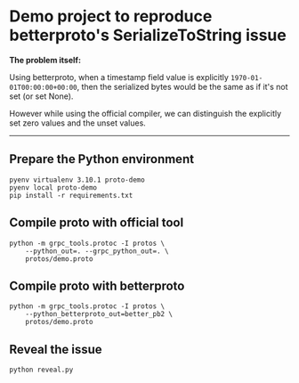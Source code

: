 # Demo project to reproduce betterproto's SerializeToString issue

**The problem itself:**

Using betterproto, when a timestamp field value is explicitly `1970-01-01T00:00:00+00:00`,
then the serialized bytes would be the same as if it's not set (or set None).

However while using the official compiler,
we can distinguish the explicitly set zero values and the unset values.

---

## Prepare the Python environment

```
pyenv virtualenv 3.10.1 proto-demo
pyenv local proto-demo
pip install -r requirements.txt
```


## Compile proto with official tool
```
python -m grpc_tools.protoc -I protos \
    --python_out=. --grpc_python_out=. \
    protos/demo.proto
```

## Compile proto with betterproto

```
python -m grpc_tools.protoc -I protos \
    --python_betterproto_out=better_pb2 \
    protos/demo.proto
```

## Reveal the issue

```
python reveal.py
```
